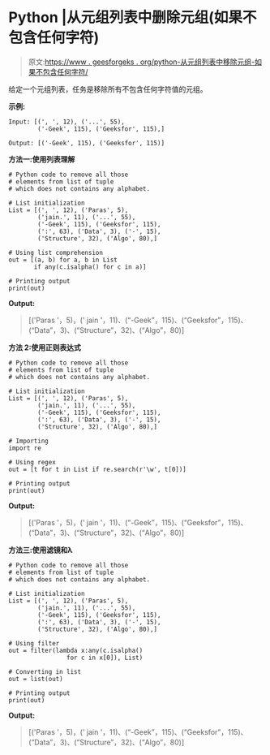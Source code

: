 # Python |从元组列表中删除元组(如果不包含任何字符)

> 原文:[https://www . geesforgeks . org/python-从元组列表中移除元组-如果不包含任何字符/](https://www.geeksforgeeks.org/python-remove-tuple-from-list-of-tuples-if-not-containing-any-character/)

给定一个元组列表，任务是移除所有不包含任何字符值的元组。

**示例:**

```
Input: [(', ', 12), ('...', 55),
        ('-Geek', 115), ('Geeksfor', 115),]

Output: [('-Geek', 115), ('Geeksfor', 115)]

```

**方法一:使用列表理解**

```
# Python code to remove all those 
# elements from list of tuple
# which does not contains any alphabet.

# List initialization
List = [(', ', 12), ('Paras', 5),
        ('jain.', 11), ('...', 55),
        ('-Geek', 115), ('Geeksfor', 115),
        (':', 63), ('Data', 3), ('-', 15),
        ('Structure', 32), ('Algo', 80),]

# Using list comprehension 
out = [(a, b) for a, b in List 
       if any(c.isalpha() for c in a)]

# Printing output
print(out)
```

**Output:**

> [('Paras '，5)，(' jain '，11)、(“-Geek”，115)、(“Geeksfor”，115)、(“Data”，3)、(“Structure”，32)、(“Algo”，80)]

**方法 2:使用正则表达式**

```
# Python code to remove all those 
# elements from list of tuple
# which does not contains any alphabet.

# List initialization
List = [(', ', 12), ('Paras', 5),
        ('jain.', 11), ('...', 55),
        ('-Geek', 115), ('Geeksfor', 115),
        (':', 63), ('Data', 3), ('-', 15),
        ('Structure', 32), ('Algo', 80),]

# Importing
import re

# Using regex
out = [t for t in List if re.search(r'\w', t[0])]

# Printing output
print(out)
```

**Output:**

> [('Paras '，5)，(' jain '，11)、(“-Geek”，115)、(“Geeksfor”，115)、(“Data”，3)、(“Structure”，32)、(“Algo”，80)]

 **方法三:使用滤镜和λ**

```
# Python code to remove all those 
# elements from list of tuple
# which does not contains any alphabet.

# List initialization
List = [(', ', 12), ('Paras', 5),
        ('jain.', 11), ('...', 55),
        ('-Geek', 115), ('Geeksfor', 115),
        (':', 63), ('Data', 3), ('-', 15),
        ('Structure', 32), ('Algo', 80),]

# Using filter
out = filter(lambda x:any(c.isalpha()
                for c in x[0]), List)

# Converting in list
out = list(out)

# Printing output
print(out)
```

**Output:**

> [('Paras '，5)，(' jain '，11)、(“-Geek”，115)、(“Geeksfor”，115)、(“Data”，3)、(“Structure”，32)、(“Algo”，80)]